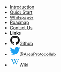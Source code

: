 - [Introduction](introduction)
- [Quick Start](quick_start)
- [Whitepaper](whitepaper)
- [Roadmap](roadmap)
- [Contact Us](contact_us)
- **Links**
- [![Github](assets/img/github.svg)Github](https://github.com/aresprotocols)
- [![Twitter](assets/img/twitter.svg)@AresProtocollab](https://twitter.com/AresProtocollab)
- [![Wiki](assets/img/wikipedia.svg)Wiki](https://github.com/aresprotocols/wiki)
